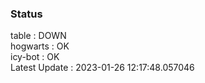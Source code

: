 ### Status


table : DOWN  
hogwarts : OK  
icy-bot : OK  
Latest Update : 2023-01-26 12:17:48.057046
